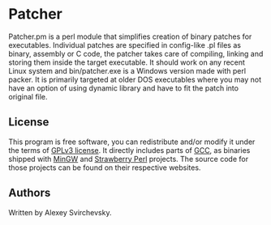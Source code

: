 Patcher
=======

Patcher.pm is a perl module that simplifies creation of binary patches for
executables. Individual patches are specified in config-like .pl files as
binary, assembly or C code, the patcher takes care of compiling, linking and
storing them inside the target executable.  It should work on any recent Linux
system and bin/patcher.exe is a Windows version made with perl packer. It is
primarily targeted at older DOS executables where you may not have an option of
using dynamic library and have to fit the patch into original file.

License
-------

This program is free software, you can redistribute and/or modify it under the
terms of [GPLv3 license](LICENSE). It directly includes parts of
[GCC](https://gcc.gnu.org/), as binaries shipped with
[MinGW](http://www.mingw.org) and [Strawberry Perl](http://strawberryperl.com/)
projects. The source code for those projects can be found on their respective
websites.

Authors
-------

Written by Alexey Svirchevsky.

